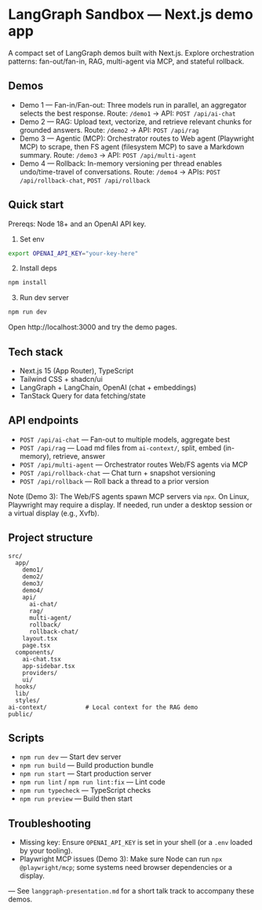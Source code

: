 # LangGraph Sandbox — Next.js demo app

A compact set of LangGraph demos built with Next.js. Explore orchestration patterns: fan-out/fan-in, RAG, multi-agent via MCP, and stateful rollback.

## Demos
- Demo 1 — Fan-in/Fan-out: Three models run in parallel, an aggregator selects the best response. Route: `/demo1` → API: `POST /api/ai-chat`
- Demo 2 — RAG: Upload text, vectorize, and retrieve relevant chunks for grounded answers. Route: `/demo2` → API: `POST /api/rag`
- Demo 3 — Agentic (MCP): Orchestrator routes to Web agent (Playwright MCP) to scrape, then FS agent (filesystem MCP) to save a Markdown summary. Route: `/demo3` → API: `POST /api/multi-agent`
- Demo 4 — Rollback: In-memory versioning per thread enables undo/time-travel of conversations. Route: `/demo4` → APIs: `POST /api/rollback-chat`, `POST /api/rollback`

## Quick start
Prereqs: Node 18+ and an OpenAI API key.

1) Set env
```bash
export OPENAI_API_KEY="your-key-here"
```

2) Install deps
```bash
npm install
```

3) Run dev server
```bash
npm run dev
```

Open http://localhost:3000 and try the demo pages.

## Tech stack
- Next.js 15 (App Router), TypeScript
- Tailwind CSS + shadcn/ui
- LangGraph + LangChain, OpenAI (chat + embeddings)
- TanStack Query for data fetching/state

## API endpoints
- `POST /api/ai-chat` — Fan-out to multiple models, aggregate best
- `POST /api/rag` — Load md files from `ai-context/`, split, embed (in-memory), retrieve, answer
- `POST /api/multi-agent` — Orchestrator routes Web/FS agents via MCP
- `POST /api/rollback-chat` — Chat turn + snapshot versioning
- `POST /api/rollback` — Roll back a thread to a prior version

Note (Demo 3): The Web/FS agents spawn MCP servers via `npx`. On Linux, Playwright may require a display. If needed, run under a desktop session or a virtual display (e.g., Xvfb).

## Project structure
```
src/
  app/
    demo1/
    demo2/
    demo3/
    demo4/
    api/
      ai-chat/
      rag/
      multi-agent/
      rollback/
      rollback-chat/
    layout.tsx
    page.tsx
  components/
    ai-chat.tsx
    app-sidebar.tsx
    providers/
    ui/
  hooks/
  lib/
  styles/
ai-context/           # Local context for the RAG demo
public/
```

## Scripts
- `npm run dev` — Start dev server
- `npm run build` — Build production bundle
- `npm run start` — Start production server
- `npm run lint` / `npm run lint:fix` — Lint code
- `npm run typecheck` — TypeScript checks
- `npm run preview` — Build then start

## Troubleshooting
- Missing key: Ensure `OPENAI_API_KEY` is set in your shell (or a `.env` loaded by your tooling).
- Playwright MCP issues (Demo 3): Make sure Node can run `npx @playwright/mcp`; some systems need browser dependencies or a display.

—
See `langgraph-presentation.md` for a short talk track to accompany these demos.
